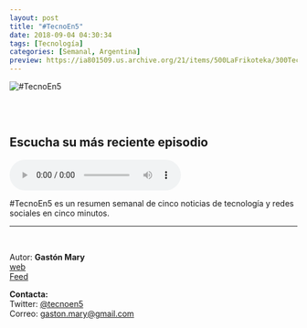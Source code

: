 ```yaml
---
layout: post
title: "#TecnoEn5"
date: 2018-09-04 04:30:34
tags: [Tecnología]
categories: [Semanal, Argentina]
preview: https://ia801509.us.archive.org/21/items/500LaFrikoteka/300TecnoEn5-GastnMary.png
---
```


![#TecnoEn5](https://ia801509.us.archive.org/21/items/500LaFrikoteka/500TecnoEn5-GastnMary.png)

<br/>
<br/>

## Escucha su más reciente episodio

<!--reproductor-feed=https://anchor.fm/s/69b8d1c/podcast/rss-->
<!--reproductor-start-->
<audio id="audio" preload="auto" controls="" src="https://anchor.fm/s/69b8d1c/podcast/play/1896119/https%3A%2F%2Fd3ctxlq1ktw2nl.cloudfront.net%2Fproduction%2F2018-11-11%2F6996927-44100-2-c17af30ec932e.mp3"></audio>
<!--reproductor-end-->

#TecnoEn5 es un resumen semanal de cinco noticias de tecnología y redes sociales en cinco minutos.

_ _ _

<br>

Autor: **Gastón Mary**  
[web](http://radiolaotra.com.ar/tecnoen5)  
[Feed](https://anchor.fm/s/69b8d1c/podcast/rss)  


**Contacta:**  
Twitter: [@tecnoen5](https://twitter.com/tecnoen5)  
Correo: [gaston.mary@gmail.com](mailto:gaston.mary@gmail.com)  

